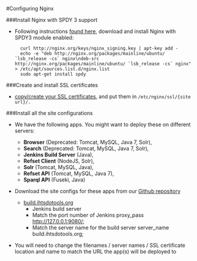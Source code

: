 #Configuring Nginx

###Install Nginx with SPDY 3 support

- Following instructions [found here](https://bjornjohansen.no/install-latest-version-of-nginx-on-ubuntu), download and install Nginx with SPDY3 module enabled:

        curl http://nginx.org/keys/nginx_signing.key | apt-key add -
        echo -e "deb http://nginx.org/packages/mainline/ubuntu/ `lsb_release -cs` nginx\ndeb-src http://nginx.org/packages/mainline/ubuntu/ `lsb_release -cs` nginx" > /etc/apt/sources.list.d/nginx.list
        sudo apt-get install spdy
        
###Create and install SSL certificates
- [copy/create your SSL certificates](https://www.startssl.com/?app=42), and put them in `/etc/nginx/ssl/{site url}/.` 

###Install all the site configurations

- We have the following apps. You might want to deploy these on different servers:

  - **Browser** (Deprecated: Tomcat, MySQL, Java 7, Solr), 
  - **Search** (Deprecated: Tomcat, MySQL, Java 7, Solr), 
  - **Jenkins Build Server** (Java), 
  - **Refset Client** (NodeJS, Solr), 
  - **Solr** (Tomcat, MySQL, Java), 
  - **Refset API** (Tomcat, MySQL, Java 7), 
  - **Sparql API** (Fuseki, Java)

- Download the site configs for these apps from our [Github repository](https://github.com/IHTSDO/snomed-publish/tree/master/config/nginx)

    - [build.ihtsdotools.org](build.ihtsdotools.org)
        - Jenkins build server
        - Match the port number of Jenkins
                proxy_pass http://127.0.0.1:9080/;
        - Match the server name for the build server
                server_name build.ihtsdotools.org;

- You will need to change the filenames / server names / SSL certificate location and name to match the URL the app(s) will be deployed to

